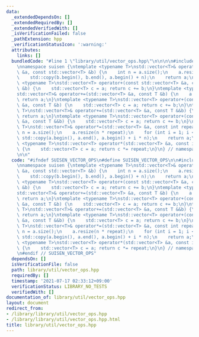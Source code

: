 ```yaml
---
data:
  _extendedDependsOn: []
  _extendedRequiredBy: []
  _extendedVerifiedWith: []
  _isVerificationFailed: false
  _pathExtension: hpp
  _verificationStatusIcon: ':warning:'
  attributes:
    links: []
  bundledCode: "#line 1 \"library/util/vector_ops.hpp\"\n\n\n\n#include <vector>\n\
    \nnamespace suisen {\ntemplate <typename T>\nstd::vector<T>& operator+=(std::vector<T>\
    \ &a, const std::vector<T> &b) {\n    int n = a.size();\n    a.resize(n + b.size());\n\
    \    std::copy(b.begin(), b.end(), a.begin() + n);\n    return a;\n}\ntemplate\
    \ <typename T>\nstd::vector<T> operator+(const std::vector<T> &a, const std::vector<T>\
    \ &b) {\n    std::vector<T> c = a; return c += b;\n}\ntemplate <typename T>\n\
    std::vector<T>& operator+=(std::vector<T> &a, const T &b) {\n    a.push_back(b);\
    \ return a;\n}\ntemplate <typename T>\nstd::vector<T> operator+(const std::vector<T>\
    \ &a, const T &b) {\n    std::vector<T> c = a; return c += b;\n}\ntemplate <typename\
    \ T>\nstd::vector<T>& operator+=(std::vector<T> &a, const T &&b) {\n    a.push_back(b);\
    \ return a;\n}\ntemplate <typename T>\nstd::vector<T> operator+(const std::vector<T>\
    \ &a, const T &&b) {\n    std::vector<T> c = a; return c += b;\n}\ntemplate <typename\
    \ T>\nstd::vector<T>& operator*=(std::vector<T> &a, const int repeat) {\n    int\
    \ n = a.size();\n    a.resize(n * repeat);\n    for (int i = 1; i < repeat; ++i)\
    \ std::copy(a.begin(), a.end(), a.begin() + i * n);\n    return a;\n}\ntemplate\
    \ <typename T>\nstd::vector<T> operator*(std::vector<T> &a, const int repeat)\
    \ {\n    std::vector<T> c = a; return c *= repeat;\n}\n} // namespace suisen\n\
    \n\n"
  code: "#ifndef SUISEN_VECTOR_OPS\n#define SUISEN_VECTOR_OPS\n\n#include <vector>\n\
    \nnamespace suisen {\ntemplate <typename T>\nstd::vector<T>& operator+=(std::vector<T>\
    \ &a, const std::vector<T> &b) {\n    int n = a.size();\n    a.resize(n + b.size());\n\
    \    std::copy(b.begin(), b.end(), a.begin() + n);\n    return a;\n}\ntemplate\
    \ <typename T>\nstd::vector<T> operator+(const std::vector<T> &a, const std::vector<T>\
    \ &b) {\n    std::vector<T> c = a; return c += b;\n}\ntemplate <typename T>\n\
    std::vector<T>& operator+=(std::vector<T> &a, const T &b) {\n    a.push_back(b);\
    \ return a;\n}\ntemplate <typename T>\nstd::vector<T> operator+(const std::vector<T>\
    \ &a, const T &b) {\n    std::vector<T> c = a; return c += b;\n}\ntemplate <typename\
    \ T>\nstd::vector<T>& operator+=(std::vector<T> &a, const T &&b) {\n    a.push_back(b);\
    \ return a;\n}\ntemplate <typename T>\nstd::vector<T> operator+(const std::vector<T>\
    \ &a, const T &&b) {\n    std::vector<T> c = a; return c += b;\n}\ntemplate <typename\
    \ T>\nstd::vector<T>& operator*=(std::vector<T> &a, const int repeat) {\n    int\
    \ n = a.size();\n    a.resize(n * repeat);\n    for (int i = 1; i < repeat; ++i)\
    \ std::copy(a.begin(), a.end(), a.begin() + i * n);\n    return a;\n}\ntemplate\
    \ <typename T>\nstd::vector<T> operator*(std::vector<T> &a, const int repeat)\
    \ {\n    std::vector<T> c = a; return c *= repeat;\n}\n} // namespace suisen\n\
    \n#endif // SUISEN_VECTOR_OPS"
  dependsOn: []
  isVerificationFile: false
  path: library/util/vector_ops.hpp
  requiredBy: []
  timestamp: '2021-07-17 02:33:12+09:00'
  verificationStatus: LIBRARY_NO_TESTS
  verifiedWith: []
documentation_of: library/util/vector_ops.hpp
layout: document
redirect_from:
- /library/library/util/vector_ops.hpp
- /library/library/util/vector_ops.hpp.html
title: library/util/vector_ops.hpp
---
```


